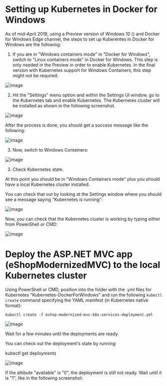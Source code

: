 

# Setting up Kubernetes in Docker for Windows
As of mid-April 2018, using a Preview version of Windows 10 () and Docker for Windows Edge channel, the steps to set up Kuberentes in Docker for Windows are the following:

1. If you are in "Windows containers mode" in "Docker for Windows", switch to "Linux containers mode" in Docker for Windows. This step is only needed in the Preview in order to enable Kubernetes. In the final version with Kubernetes support for Windows Containers, this step might not be required.

![image](https://user-images.githubusercontent.com/1712635/39013199-89e26abc-43cb-11e8-925f-b54e25234f3f.png)

2. Hit the "Settings" menu option and within the Settings UI window, go to the Kubernetes tab and enable Kubernetes. The Kubernetes cluster will be installed as shown in the following screenshot.

![image](https://user-images.githubusercontent.com/1712635/39012481-6107d836-43c9-11e8-8458-fdc75a11b0aa.png)

After the process is done, you should get a success message like the following:

![image](https://user-images.githubusercontent.com/1712635/39012718-129c4988-43ca-11e8-8f15-4ec72eaf48b1.png)

3. Now, switch to Windows Containers:

![image](https://user-images.githubusercontent.com/1712635/39013031-fb72cce0-43ca-11e8-9043-daaf9fcdf33e.png)


3. Check Kubernetes state.

At this point you should be in "Windows Containers mode" plus you should have a local Kubernetes cluster installed.

You can check that out by looking at the Settings window where you should see a message saying "Kubernetes is running":

![image](https://user-images.githubusercontent.com/1712635/39013488-5e7e822e-43cc-11e8-9c48-7a8508151a72.png)

Now, you can check that the Kubernetes cluster is working by typing either from PowerShell or CMD:

![image](https://user-images.githubusercontent.com/1712635/39013955-d18d3200-43cd-11e8-9180-5d9ea0fdf8c8.png)


# Deploy the ASP.NET MVC app (eShopModernizedMVC) to the local Kubernetes cluster 

Using PowerShell or CMD, position into the folder with the .yml files for Kubernetes "Kubernetes-DockerForWindows" and run the following `kubectl create` command specifying the YAML manifest (in Kubernetes native format):

`kubectl create -f eshop-modernized-mvc-k8s-services-deployment.yml`

![image](https://user-images.githubusercontent.com/1712635/39015115-3c6b6058-43d1-11e8-9429-44115989f018.png)

Wait for a few minutes until the deployments are ready.

You can check out the deployment's state by running:

kubectl get deployments

![image](https://user-images.githubusercontent.com/1712635/39015430-2ed56ee2-43d2-11e8-9e17-be5af169ce1f.png)

If the attibute "available" is "0", the deployment is still not ready. Wait until it is "1", like in the following screenshot:


 
